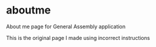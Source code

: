 aboutme
=======

About me page for General Assembly application

This is the original page I made using incorrect instructions